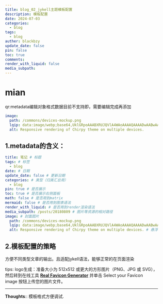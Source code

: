 ```yaml
---
title: blog_02_jykell主题模板配置
description: 模板配置
date: 2024-07-03
categories:
  - blog
tags:
  - blog
auther: blackbzy
update_date: false
pin: false
toc: true
comments: 
render_with_liquid: false
media_subpath: 
---
```


# mian
qr:metadata编辑对象格式数据目前不支持即，需要编辑完成再添加
```yml
image:
  path: /commons/devices-mockup.png
  lqip: data:image/webp;base64,UklGRpoAAABXRUJQVlA4WAoAAAAQAAAADwAABwAAQUxQSDIAAAARL0AmbZurmr57yyIiqE8oiG0bejIYEQTgqiDA9vqnsUSI6H+oAERp2HZ65qP/VIAWAFZQOCBCAAAA8AEAnQEqEAAIAAVAfCWkAALp8sF8rgRgAP7o9FDvMCkMde9PK7euH5M1m6VWoDXf2FkP3BqV0ZYbO6NA/VFIAAAA
  alt: Responsive rendering of Chirpy theme on multiple devices.
```

## 1.metadata的含义：
```yaml
title: 笔记 # 标题 
tags: # 标签
  - blog
date: # 日期
update_date: false # 更新日期
categories: # 类型（归类汇总用）
  - blog
pin: true # 是否展示
toc: true # 是否展示右侧面板
math: false # 是否用到matrix
mermaid: false # 是否用到图表语法
render_with_liquid: # 是否用到render渲染语法
media_subpath: /posts/20180809 # 图片等资源的相对路径
image: # 封面图片
  path: /commons/devices-mockup.png
  lqip: data:image/webp;base64,UklGRpoAAABXRUJQVlA4WAoAAAAQAAAADwAABwAAQUxQSDIAAAARL0AmbZurmr57yyIiqE8oiG0bejIYEQTgqiDA9vqnsUSI6H+oAERp2HZ65qP/VIAWAFZQOCBCAAAA8AEAnQEqEAAIAAVAfCWkAALp8sF8rgRgAP7o9FDvMCkMde9PK7euH5M1m6VWoDXf2FkP3BqV0ZYbO6NA/VFIAAAA # 模糊效果
  alt: Responsive rendering of Chirpy theme on multiple devices. # 悬浮展示

```

## 2.模板配置的策略
方便不同类型文章的输出。且适配jykell语法，能够正常的在页面渲染


tips:
logo生成：准备大小为 512x512 或更大的方形图片（PNG、JPG 或 SVG），然后转到在线工具 [**Real Favicon Generator**](https://realfavicongenerator.net/) 并单击 Select your Favicon image 按钮上传您的图片文件。

---
**Thoughts**:: 模板格式方便调试.
